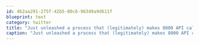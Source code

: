 ```yaml
---
id: 4b2aa291-275f-42b5-80c6-96349a9d611f
blueprint: text
category: twitter
title: "Just unleashed a process that (legitimately) makes 8000 API calls to a well-known service. Wonder if we'll hit a rate limit"
caption: "Just unleashed a process that (legitimately) makes 8000 API calls to a well-known service. Wonder if we'll hit a rate limit"
---
```

